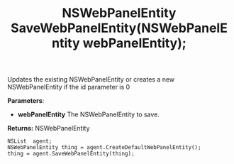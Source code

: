 ﻿---
uid: crmscript_ref_NSListAgent_SaveWebPanelEntity
title: NSWebPanelEntity SaveWebPanelEntity(NSWebPanelEntity webPanelEntity);
intellisense: NSListAgent.SaveWebPanelEntity
keywords: NSListAgent, SaveWebPanelEntity
so.topic: reference
---
	  
Updates the existing NSWebPanelEntity or creates a new NSWebPanelEntity if the id parameter is 0
	  
**Parameters**:
 - **webPanelEntity** The NSWebPanelEntity to save.

**Returns:** NSWebPanelEntity

```crmscript
NSList  agent;
NSWebPanelEntity thing = agent.CreateDefaultWebPanelEntity();
thing = agent.SaveWebPanelEntity(thing);
```


